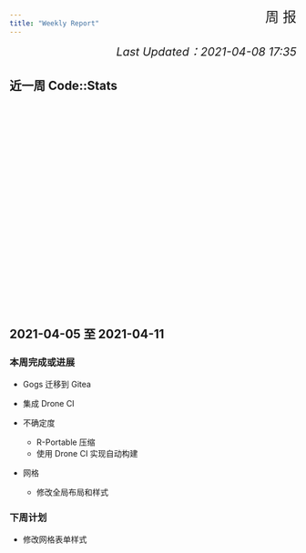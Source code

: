 ```yaml
---
title: "Weekly Report"
---
```


<script type="text/javascript" src="/js/echarts.min.js"></script>

<div style="text-align: right;font-size: 24px;margin-top: -2.8em">
周 报
</div>

<div style="text-align: right;font-size: 20px;margin: 1.5em 0;font-style: italic">
    Last Updated：2021-04-08 17:35
</div>

## 近一周 Code::Stats

<div id="code_stats" style="width: 100%; height: 360px"></div>
<script type="text/javascript" src="/js/myCharts.js"></script>
<script type="text/javascript" src="/js/collapsible.js"></script>

## 2021-04-05 至 2021-04-11
### 本周完成或进展

- Gogs 迁移到 Gitea

- 集成 Drone CI

- 不确定度
    - R-Portable 压缩
    - 使用 Drone CI 实现自动构建

- 网格
    - 修改全局布局和样式

### 下周计划

- 修改网格表单样式
